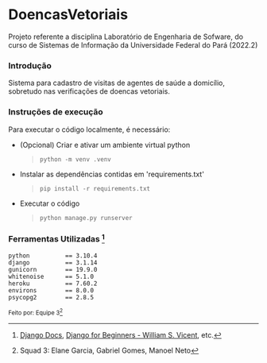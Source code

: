 # DoencasVetoriais
Projeto referente a disciplina Laboratório de Engenharia de Sofware, do curso de Sistemas de Informação da Universidade Federal do Pará (2022.2)

### Introdução
Sistema para cadastro de visitas de agentes de saúde a domicílio, sobretudo nas verificações de doencas vetoriais.

### Instruções de execução
Para executar o código localmente, é necessário:
- (Opcional) Criar e ativar um ambiente virtual python
    > `python -m venv .venv`
- Instalar as dependências contidas em 'requirements.txt'
    > `pip install -r requirements.txt`
- Executar o código
    > `python manage.py runserver`

### Ferramentas Utilizadas [^used]
```
python          == 3.10.4
django          == 3.1.14
gunicorn        == 19.9.0
whitenoise      == 5.1.0
heroku          == 7.60.2
environs        == 8.0.0
psycopg2        == 2.8.5 
```

<sub>Feito por: Equipe 3[^equipe]</sub>

[^equipe]: Squad 3: Elane Garcia, Gabriel Gomes, Manoel Neto
[^used]: [Django Docs](https://docs.djangoproject.com/en/3.1/), [Django for Beginners - William S. Vicent](https://djangoforbeginners.com/), etc.